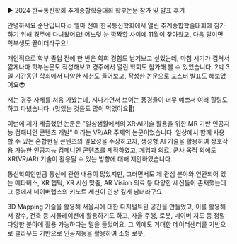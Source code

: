▶ 2024 한국통신학회 추계종합학술대회 학부논문 참가 및 발표 후기

안녕하세요 순단입니다☺️
얼마 전에 한국통신학회에서 열린 추계종합학술대회에 참가하기 위해 경주에 다녀왔어요!
어느덧 눈 깜짝할 사이에 11월이 찾아왔고, 다음 달이면 학부생도 끝이더라구요!

개인적으로 학부 졸업 전에 한 번은 학회 경험도 남겨보고 싶었는데, 마침 시기가 겹쳐서 짧게나마 학부논문도 작성해보고 경주에서 열린 학회도 참가해 볼 수 있었습니다.
2박 3일 기간동안 학회에서 다양한 세션도 들어보고, 작성한 논문으로 포스터 발표도 해보았어요😎

저는 경주 자체를 처음 가봤는데, 지나가면서 보이는 풍경들이 너무 예쁘서 여러 힐링도 하고 다녔습니다. (맛있는 것들도 많이 먹었어요🤤)

이번에 제가 제출했던 논문은 "일상생활에서의 XR·AI기술 활용을 위한 MR 기반 인공지능 컴패니언 콘텐츠 개발" 이라는 VR/AR 주제의 논문이었습니다.
일상에서 함께 사용할 수 있는 혼합현실 콘텐츠의 필요성을 주장하고자, 생성형 AI 기술을 활용하여 상호작용 가능한 인공지능 컴페니언 콘텐츠를 제작하였고, 게임과 의료, 군사 목적 외에도 XR(VR/AR) 기술이 활용될 수 있는 방향에 대해 제안하였습니다.

통신학회인만큼 통신에 관한 내용이 많았지만, 그러면서도 제 관심 분야와 연관되어 있는 메타버스, XR 햅틱, XR 시선 맞춤, AR Vision 의료 등 다양한 세션들이 존재했는데 그 중에서 네이버랩스의 키노트 세션이 인상 깊게 남더라구요

3D Mapping 기술을 활용해 서울시에 대한 디지털트윈 공간을 만들었고, 이를 활용해서 강수, 건축 등 시뮬레이션에 활용하기도 하고, 자율 주행, 로봇, 네이버 지도 등 정말 다양한 분야에 활용 가능하다는 말을 들었어요.
그 외에도 거대한 데이터센터를 기반으로  클라우드 기반으로 인공지능을 활용하여 소형 로봇, 